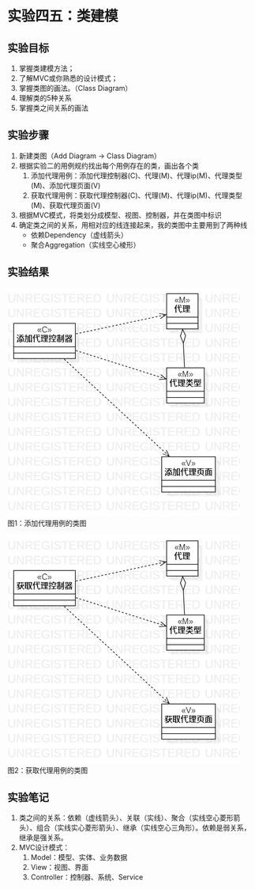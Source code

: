 # 实验四五：类建模

## 实验目标

1.  掌握类建模方法；
2.  了解MVC或你熟悉的设计模式；
3.  掌握类图的画法。（Class Diagram）
4.  理解类的5种关系
5.  掌握类之间关系的画法

## 实验步骤

1. 新建类图（Add Diagram -> Class Diagram）
2. 根据实验二的用例规约找出每个用例存在的类，画出各个类
    1.  添加代理用例：添加代理控制器(C)、代理(M)、代理ip(M)、代理类型(M)、添加代理页面(V)
    2.  获取代理用例：获取代理控制器(C)、代理(M)、代理ip(M)、代理类型(M)、获取代理页面(V)
3. 根据MVC模式，将类划分成模型、视图、控制器，并在类图中标识
4. 确定类之间的关系，用相对应的线连接起来，我的类图中主要用到了两种线
    - 依赖Dependency（虚线箭头）
    - 聚合Aggregation（实线空心棱形）

## 实验结果

![添加代理用例的类图](./lab4_1.jpg)  
图1：添加代理用例的类图

![获取代理用例的类图](./lab4_2.jpg)  
图2：获取代理用例的类图

## 实验笔记

1.  类之间的关系：依赖（虚线箭头）、关联（实线）、聚合（实线空心菱形箭头）、组合（实线实心菱形箭头）、继承（实线空心三角形）。依赖是弱关系，继承是强关系。
2.  MVC设计模式：
    1.  Model：模型、实体、业务数据
    2.  View：视图、界面
    3.  Controller：控制器、系统、Service